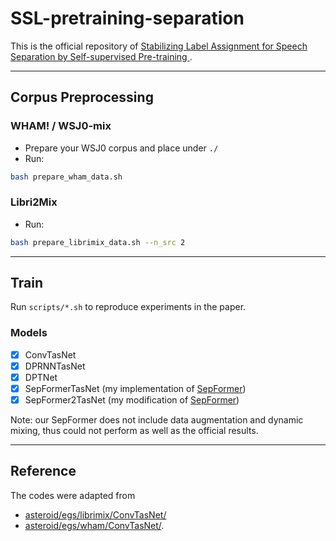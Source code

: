 # SSL-pretraining-separation
This is the official repository of [Stabilizing Label Assignment for Speech Separation by Self-supervised Pre-training
](https://arxiv.org/abs/2010.15366).

------------------------------------
Corpus Preprocessing
------------------------------------
### WHAM! / WSJ0-mix
- Prepare your WSJ0 corpus and place under `./`
- Run:
```bash
bash prepare_wham_data.sh
```

### Libri2Mix
- Run:
``` bash
bash prepare_librimix_data.sh --n_src 2
```

------------------------------------
Train
------------------------------------
Run `scripts/*.sh` to reproduce experiments in the paper.

### Models
* [x] ConvTasNet
* [x] DPRNNTasNet
* [x] DPTNet
* [x] SepFormerTasNet (my implementation of [SepFormer](https://arxiv.org/pdf/2010.13154.pdf))
* [x] SepFormer2TasNet (my modification of [SepFormer](https://arxiv.org/pdf/2010.13154.pdf))

Note: our SepFormer does not include data augmentation and dynamic mixing, thus could not perform as well as the official results.

------------------------------------
Reference
------------------------------------
The codes were adapted from
- [asteroid/egs/librimix/ConvTasNet/](https://github.com/asteroid-team/asteroid/tree/master/egs/librimix/ConvTasNet)
- [asteroid/egs/wham/ConvTasNet/](https://github.com/asteroid-team/asteroid/tree/master/egs/wham/ConvTasNet).
